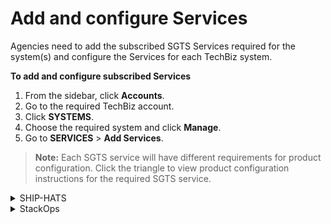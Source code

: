 # Add and configure Services

Agencies need to add the subscribed SGTS Services required for the system(s) and configure the Services for each TechBiz system.

**To add and configure subscribed Services**

1. From the sidebar, click **Accounts**.
2. Go to the required TechBiz account.
3. Click **SYSTEMS**.
4. Choose the required system and click **Manage**.
5. Go to **SERVICES** \> **Add Services**.

> **Note:** Each SGTS service will have different requirements for product configuration. Click the triangle to view product configuration instructions for the required SGTS service.

<details>
  <summary>SHIP-HATS</summary>

7. Click **SHIP-HATS**.
8. Click **Next**.

<kbd><img src="images/add-prod-next.png" alt="drawing" width="100%"/></kbd>

9. Click **Submit**.

<kbd><img src="images/add-prod-submit.png" alt="drawing" width="100%"/></kbd>

The system record appears on the **Systems** page with status as **Provisioned**.

<kbd><img src="images/sys-prov.png" alt="drawing" width="100%"/></kbd>


Go to [Access SHIP-HATS portal](https://docs.developer.tech.gov.sg/docs/ship-hats-portal/access-ship-hats-portal) for a guide to SHIP-HATS portal.

  </details>

<details>
  <summary>StackOps</summary>

7. Click **StackOps**.
8. Specify the required information for your Elastic deployment.

<kbd><img src="images/stakops-add-prod.png" alt="drawing" width="100%"/></kbd>

9. Click **Next**.

10. Verify if the information displayed is correct before clicking **Submit**. When the Elastic deployment is successfully provisioned, the subscription and billing admins are notified via email. This email has the high-level configuration details attached in the .csv format.

> **Note**: 	
**Sizing details** is displayed only when you specify the deployment size. When you select the required size, you can see the memory size(MB) and storage size(GB) that will be provisioned for this deployment under **Sizing details**. It also displays the **Instance type** and **Number of zones** that are available for a particular instance.

  </details>
